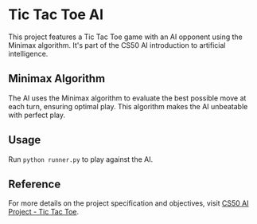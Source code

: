# Tic Tac Toe AI

This project features a Tic Tac Toe game with an AI opponent using the Minimax algorithm. It's part of the CS50 AI introduction to artificial intelligence.

## Minimax Algorithm

The AI uses the Minimax algorithm to evaluate the best possible move at each turn, ensuring optimal play. This algorithm makes the AI unbeatable with perfect play.

## Usage

Run `python runner.py` to play against the AI.

## Reference

For more details on the project specification and objectives, visit [CS50 AI Project - Tic Tac Toe](https://cs50.harvard.edu/ai/2024/projects/0/tictactoe/).

